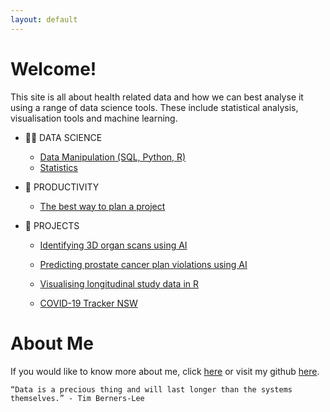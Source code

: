 ```yaml
---
layout: default
---
```


# Welcome!

This site is all about health related data and how we can best analyse it using a range of data science tools. These include statistical analysis, visualisation tools and machine learning.

- 👨‍💻 DATA SCIENCE
  
  - [Data Manipulation (SQL, Python, R)](datascience/data-manipulation/data-manipulation.md)
  - [Statistics](datascience/statistics/statistics.md)

- 🧠 PRODUCTIVITY
  
  - [The best way to plan a project](productivity/project-template/project-template.md)

- 📁 PROJECTS
  
  - [Identifying 3D organ scans using AI](identidying-3d-organ-scans-using-ai/identidying-3d-organ-scans-using-ai.md)
  
  - [Predicting prostate cancer plan violations using AI](projects/predicting-prostate-cancer-plan-violations-using-ai/predicting-prostate-cancer-plan-violations-using-ai.md)
  
  - [Visualising longitudinal study data in R](projects/visualising-longitudinal-study-data-in-R/visualising-longitudinal-study-data-in-R.md)
  
  - [COVID-19 Tracker NSW](projects/covid-19-tracker/covid-19-tracker.md)

# About Me

If you would like to know more about me, click [here](about/about.md) or visit my github [here](https://github.com/philliphungerford).

```
“Data is a precious thing and will last longer than the systems themselves.” - Tim Berners-Lee
```
